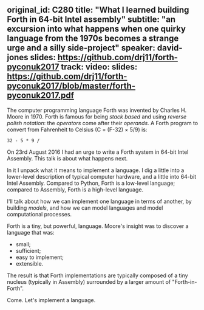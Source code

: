 original_id: C280
title: "What I learned building Forth in 64-bit Intel assembly"
subtitle: "an excursion into what happens when one quirky language from the 1970s becomes a strange urge and a silly side-project"
speaker: david-jones
slides: https://github.com/drj11/forth-pyconuk2017
track: 
video:
slides: https://github.com/drj11/forth-pyconuk2017/blob/master/forth-pyconuk2017.pdf
---
The computer programming language Forth
was invented by Charles H. Moore
in 1970.
Forth is famous for being _stack based_ and using
_reverse polish notation_:
the _operators_ come after their _operands_.
A Forth program to convert
from Fahrenheit to Celsius (C = (F-32) × 5/9) is:

`32 - 5 * 9 /`

On 23rd August 2016 I had an urge
to write a Forth system
in 64-bit Intel Assembly.
This talk is about what happens next.

In it I unpack what it means to implement a language.
I dig a little into a lower-level description
of typical computer hardware,
and a little into 64-bit Intel Assembly.
Compared to Python,
Forth is a low-level language;
compared to Assembly,
Forth is a high-level language.

I'll talk about how we can implement
one language in terms of another,
by building _models_,
and how we can model languages
and model computational processes.

Forth is a tiny, but powerful, language.
Moore's insight was to discover a language that was:
- small;
- sufficient;
- easy to implement;
- extensible.

The result is that Forth implementations are
typically composed of a tiny nucleus (typically in Assembly)
surrounded by a larger amount of "Forth-in-Forth".

Come. Let's implement a language.
